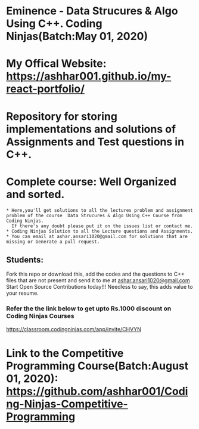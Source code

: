 # Eminence - Data Strucures & Algo Using C++. Coding Ninjas(Batch:May 01, 2020)
# My Offical Website: https://ashhar001.github.io/my-react-portfolio/
# Repository for storing implementations and solutions of Assignments and Test questions in C++.
# Complete course: Well Organized and sorted.
  
```
* Here,you'll get solutions to all the lectures problem and assignment problem of the course  Data Strucures & Algo Using C++ Course from Coding Ninjas.
  If there's any doubt please put it on the issues list or contact me.
* Coding Ninjas Solution to all the Lecture questions and Assignments.
* You can email at ashar.ansari1020@gmail.com for solutions that are missing or Generate a pull request.
```
## Students:

Fork this repo or download this, add the codes and the questions to C++ files that are not present and send it to me at ashar.ansari1020@gmail.com Start Open Source Contributions today!!! Needless to say, this adds value to your resume.


### Refer the the link below to get upto Rs.1000 discount on Coding Ninjas Courses
https://classroom.codingninjas.com/app/invite/CHVYN

# Link to the Competitive Programming Course(Batch:August 01, 2020): https://github.com/ashhar001/Coding-Ninjas-Competitive-Programming
